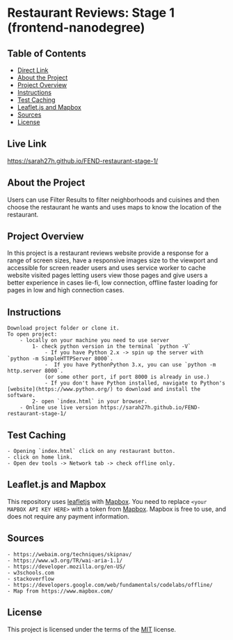 Restaurant Reviews: Stage 1 (frontend-nanodegree)
===============================

## Table of Contents

* [Direct Link](#live-link)
* [About the Project](#about-the-project)
* [Project Overview](#project-overview)
* [Instructions](#instructions)
* [Test Caching](#test-caching)
* [Leaflet.js and Mapbox](#leaflet.js-and-mapbox)
* [Sources](#sources)
* [License](#license)

## Live Link

https://sarah27h.github.io/FEND-restaurant-stage-1/


## About the Project

Users can use Filter Results to filter neighborhoods and cuisines and then choose the restaurant he wants and uses maps to know the location of the restaurant.


## Project Overview

In this project is a restaurant reviews website provide a response for a range of screen sizes, have a responsive images size to the viewport and accessible for screen reader users and uses service worker to cache website visited pages letting users view those pages and give users a better experience in cases lie-fi, low connection, offline faster loading for pages in low and high connection cases.


## Instructions

    Download project folder or clone it.
    To open project:
        - locally on your machine you need to use server
            1- check python version in the terminal `python -V`
                - If you have Python 2.x -> spin up the server with `python -m SimpleHTTPServer 8000`.
                -  If you have PythonPython 3.x, you can use `python -m http.server 8000`.
                (or some other port, if port 8000 is already in use.)
                - If you don't have Python installed, navigate to Python's [website](https://www.python.org/) to download and install the software.
            2- open `index.html` in your browser.
        - Online use live version https://sarah27h.github.io/FEND-restaurant-stage-1/

## Test Caching

    - Opening `index.html` click on any restaurant button.
    - click on home link.
    - Open dev tools -> Network tab -> check offline only.


## Leaflet.js and Mapbox

This repository uses [leafletjs](https://leafletjs.com/) with [Mapbox](https://www.mapbox.com/). You need to replace `<your MAPBOX API KEY HERE>` with a token from [Mapbox](https://www.mapbox.com/). Mapbox is free to use, and does not require any payment information.


## Sources
    - https://webaim.org/techniques/skipnav/
    - https://www.w3.org/TR/wai-aria-1.1/
    - https://developer.mozilla.org/en-US/
    - w3schools.com
    - stackoverflow
    - https://developers.google.com/web/fundamentals/codelabs/offline/
    - Map from https://www.mapbox.com/

## License

This project is licensed under the terms of the <a href="https://choosealicense.com/licenses/mit/" rel="nofollow">MIT</a> license.

